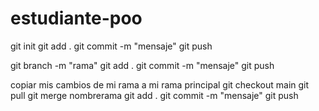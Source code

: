 # estudiante-poo
git init
git add .
git commit -m "mensaje"
git push


git branch -m "rama"
git add .
git commit -m "mensaje"
git push

copiar mis cambios de mi rama a mi rama principal
git checkout main
git pull
git merge nombrerama
git add .
git commit -m "mensaje"
git push
